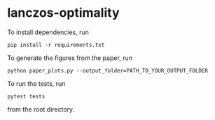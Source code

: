 # lanczos-optimality
To install dependencies, run
```
pip install -r requirements.txt
```

To generate the figures from the paper, run
```
python paper_plots.py --output_folder=PATH_TO_YOUR_OUTPUT_FOLDER
```

To run the tests, run
```
pytest tests
```
from the root directory.
